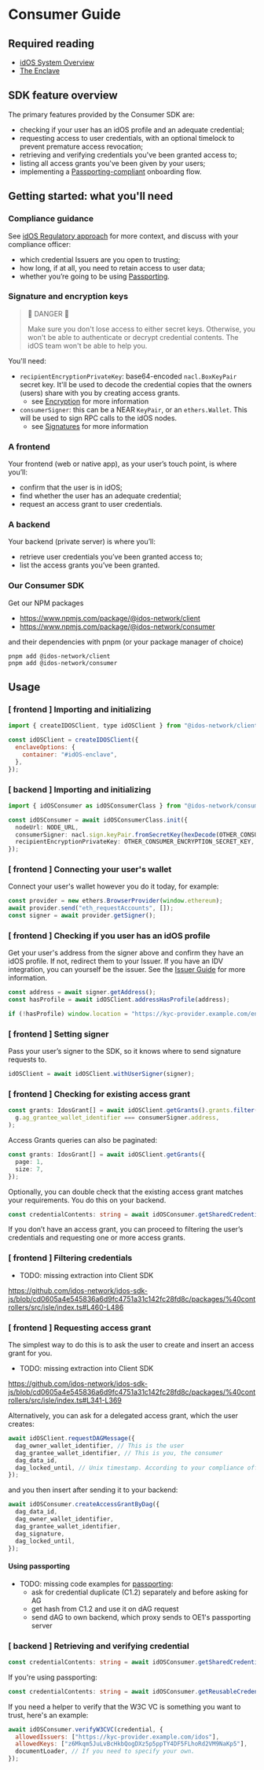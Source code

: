 # Consumer Guide

## Required reading

* [idOS System Overview](README.md)
* [The Enclave](enclave.md)

## SDK feature overview

The primary features provided by the Consumer SDK are:
* checking if your user has an idOS profile and an adequate credential;
* requesting access to user credentials, with an optional timelock to prevent premature access revocation;
* retrieving and verifying credentials you've been granted access to;
* listing all access grants you've been given by your users;
* implementing a [Passporting-compliant](passporting.md) onboarding flow.

## Getting started: what you'll need

### Compliance guidance

See [idOS Regulatory approach](https://docs.idos.network/compliance/idos-regulatory-approach) for more context, and discuss with your compliance officer:

* which credential Issuers are you open to trusting;
* how long, if at all, you need to retain access to user data;
* whether you’re going to be using [Passporting](passporting.md).

### Signature and encryption keys

> 🛑 DANGER 🛑
>
> Make sure you don't lose access to either secret keys. Otherwise, you won't be able to authenticate or decrypt credential contents. The idOS team won't be able to help you.

You'll need:
  - `recipientEncryptionPrivateKey`: base64-encoded `nacl.BoxKeyPair` secret key. It'll be used to decode the credential copies that the owners (users) share with you by creating access grants.
    - see [Encryption](encryption.md) for more information
  - `consumerSigner`: this can be a NEAR `KeyPair`, or an `ethers.Wallet`. This will be used to sign RPC calls to the idOS nodes.
    - see [Signatures](signatures.md) for more information

### A frontend

Your frontend (web or native app), as your user’s touch point, is where you’ll:

- confirm that the user is in idOS;
- find whether the user has an adequate credential;
- request an access grant to user credentials.

### A backend

Your backend (private server) is where you’ll:

- retrieve user credentials you’ve been granted access to;
- list the access grants you’ve been granted.

### Our Consumer SDK

Get our NPM packages
* https://www.npmjs.com/package/@idos-network/client
* https://www.npmjs.com/package/@idos-network/consumer

and their dependencies with pnpm (or your package manager of choice)

```
pnpm add @idos-network/client
pnpm add @idos-network/consumer
```

## Usage

### [ frontend ] Importing and initializing

```js
import { createIDOSClient, type idOSClient } from "@idos-network/client";

const idOSClient = createIDOSClient({
  enclaveOptions: {
    container: "#idOS-enclave",
  },
});
```

### [ backend ] Importing and initializing

```typescript
import { idOSConsumer as idOSConsumerClass } from "@idos-network/consumer";

const idOSConsumer = await idOSConsumerClass.init({
  nodeUrl: NODE_URL,
  consumerSigner: nacl.sign.keyPair.fromSecretKey(hexDecode(OTHER_CONSUMER_SIGNING_SECRET_KEY)),
  recipientEncryptionPrivateKey: OTHER_CONSUMER_ENCRYPTION_SECRET_KEY,
});
```

### [ frontend ] Connecting your user's wallet

Connect your user's wallet however you do it today, for example:

```js
const provider = new ethers.BrowserProvider(window.ethereum);
await provider.send("eth_requestAccounts", []);
const signer = await provider.getSigner();
```

### [ frontend ] Checking if you user has an idOS profile

Get your user's address from the signer above and confirm they have an idOS profile. If not, redirect them to your Issuer. If you have an IDV integration, you can yourself be the issuer. See the [Issuer Guide](issuer.md) for more information.

```js
const address = await signer.getAddress();
const hasProfile = await idOSClient.addressHasProfile(address);

if (!hasProfile) window.location = "https://kyc-provider.example.com/enroll";
```

### [ frontend ] Setting signer

Pass your user’s signer to the SDK, so it knows where to send signature requests to.

```js
idOSClient = await idOSClient.withUserSigner(signer);
```

### [ frontend ] Checking for existing access grant

```js
const grants: IdosGrant[] = await idOSClient.getGrants().grants.filter(g =>
  g.ag_grantee_wallet_identifier === consumerSigner.address,
);
```

Access Grants queries can also be paginated:
```typescript
const grants: IdosGrant[] = await idOSClient.getGrants({
  page: 1,
  size: 7,
});
```

Optionally, you can double check that the existing access grant matches your requirements. You do this on your backend.

```typescript
const credentialContents: string = await idOSConsumer.getSharedCredentialContentDecrypted('GRANT_DATA_ID')
```

If you don’t have an access grant, you can proceed to filtering the user’s credentials and requesting one or more access grants.


### [ frontend ] Filtering credentials

* TODO: missing extraction into Client SDK

https://github.com/idos-network/idos-sdk-js/blob/cd0605a4e545836a6d9fc4751a31c142fc28fd8c/packages/%40controllers/src/isle/index.ts#L460-L486

### [ frontend ] Requesting access grant


The simplest way to do this is to ask the user to create and insert an access grant for you.

* TODO: missing extraction into Client SDK

https://github.com/idos-network/idos-sdk-js/blob/cd0605a4e545836a6d9fc4751a31c142fc28fd8c/packages/%40controllers/src/isle/index.ts#L341-L369

Alternatively, you can ask for a delegated access grant, which the user creates:

```js
await idOSClient.requestDAGMessage({
  dag_owner_wallet_identifier, // This is the user
  dag_grantee_wallet_identifier, // This is you, the consumer
  dag_data_id,
  dag_locked_until, // Unix timestamp. According to your compliance officer's instructions.
});
```

and you then insert after sending it to your backend:

```js
await idOSConsumer.createAccessGrantByDag({
  dag_data_id,
  dag_owner_wallet_identifier,
  dag_grantee_wallet_identifier,
  dag_signature,
  dag_locked_until,
});
```

#### Using passporting

* TODO: missing code examples for [passporting](passporting.md):
    * ask for credential duplicate (C1.2) separately and before asking for AG
    * get hash from C1.2 and use it on dAG request
    * send dAG to own backend, which proxy sends to OE1's passporting server

### [ backend ] Retrieving and verifying credential

```typescript
const credentialContents: string = await idOSConsumer.getSharedCredentialContentDecrypted('GRANT_DATA_ID')
```

If you're using passporting:
```typescript
const credentialContents: string = await idOSConsumer.getReusableCredentialCompliantly('GRANT_DATA_ID')
```

If you need a helper to verify that the W3C VC is something you want to trust, here's an example:

```js
await idOSConsumer.verifyW3CVC(credential, {
  allowedIssuers: ["https://kyc-provider.example.com/idos"],
  allowedKeys: ["z6Mkqm5JuLvBcHkbQogDXz5p5ppTY4DF5FLhoRd2VM9NaKp5"],
  documentLoader, // If you need to specify your own.
});
```
